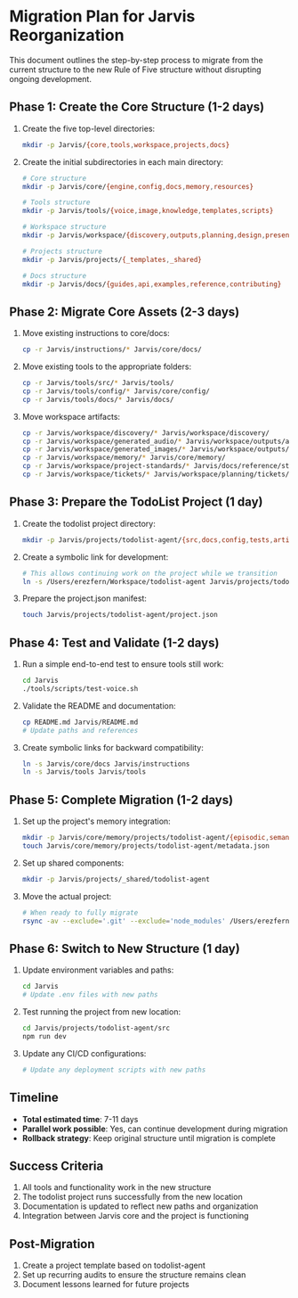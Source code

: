 # Migration Plan for Jarvis Reorganization

This document outlines the step-by-step process to migrate from the current structure to the new Rule of Five structure without disrupting ongoing development.

## Phase 1: Create the Core Structure (1-2 days)

1. Create the five top-level directories:
   ```bash
   mkdir -p Jarvis/{core,tools,workspace,projects,docs}
   ```

2. Create the initial subdirectories in each main directory:
   ```bash
   # Core structure
   mkdir -p Jarvis/core/{engine,config,docs,memory,resources}
   
   # Tools structure
   mkdir -p Jarvis/tools/{voice,image,knowledge,templates,scripts}
   
   # Workspace structure
   mkdir -p Jarvis/workspace/{discovery,outputs,planning,design,presentations}
   
   # Projects structure
   mkdir -p Jarvis/projects/{_templates,_shared}
   
   # Docs structure
   mkdir -p Jarvis/docs/{guides,api,examples,reference,contributing}
   ```

## Phase 2: Migrate Core Assets (2-3 days)

1. Move existing instructions to core/docs:
   ```bash
   cp -r Jarvis/instructions/* Jarvis/core/docs/
   ```

2. Move existing tools to the appropriate folders:
   ```bash
   cp -r Jarvis/tools/src/* Jarvis/tools/
   cp -r Jarvis/tools/config/* Jarvis/core/config/
   cp -r Jarvis/tools/docs/* Jarvis/docs/
   ```

3. Move workspace artifacts:
   ```bash
   cp -r Jarvis/workspace/discovery/* Jarvis/workspace/discovery/
   cp -r Jarvis/workspace/generated_audio/* Jarvis/workspace/outputs/audio/
   cp -r Jarvis/workspace/generated_images/* Jarvis/workspace/outputs/images/
   cp -r Jarvis/workspace/memory/* Jarvis/core/memory/
   cp -r Jarvis/workspace/project-standards/* Jarvis/docs/reference/standards/
   cp -r Jarvis/workspace/tickets/* Jarvis/workspace/planning/tickets/
   ```

## Phase 3: Prepare the TodoList Project (1 day)

1. Create the todolist project directory:
   ```bash
   mkdir -p Jarvis/projects/todolist-agent/{src,docs,config,tests,artifacts}
   ```

2. Create a symbolic link for development:
   ```bash
   # This allows continuing work on the project while we transition
   ln -s /Users/erezfern/Workspace/todolist-agent Jarvis/projects/todolist-agent/current
   ```

3. Prepare the project.json manifest:
   ```bash
   touch Jarvis/projects/todolist-agent/project.json
   ```

## Phase 4: Test and Validate (1-2 days)

1. Run a simple end-to-end test to ensure tools still work:
   ```bash
   cd Jarvis
   ./tools/scripts/test-voice.sh
   ```

2. Validate the README and documentation:
   ```bash
   cp README.md Jarvis/README.md
   # Update paths and references
   ```

3. Create symbolic links for backward compatibility:
   ```bash
   ln -s Jarvis/core/docs Jarvis/instructions
   ln -s Jarvis/tools Jarvis/tools
   ```

## Phase 5: Complete Migration (1-2 days)

1. Set up the project's memory integration:
   ```bash
   mkdir -p Jarvis/core/memory/projects/todolist-agent/{episodic,semantic}
   touch Jarvis/core/memory/projects/todolist-agent/metadata.json
   ```

2. Set up shared components:
   ```bash
   mkdir -p Jarvis/projects/_shared/todolist-agent
   ```

3. Move the actual project:
   ```bash
   # When ready to fully migrate
   rsync -av --exclude='.git' --exclude='node_modules' /Users/erezfern/Workspace/todolist-agent/ Jarvis/projects/todolist-agent/src/
   ```

## Phase 6: Switch to New Structure (1 day)

1. Update environment variables and paths:
   ```bash
   cd Jarvis
   # Update .env files with new paths
   ```

2. Test running the project from new location:
   ```bash
   cd Jarvis/projects/todolist-agent/src
   npm run dev
   ```

3. Update any CI/CD configurations:
   ```bash
   # Update any deployment scripts with new paths
   ```

## Timeline

- **Total estimated time**: 7-11 days
- **Parallel work possible**: Yes, can continue development during migration
- **Rollback strategy**: Keep original structure until migration is complete

## Success Criteria

1. All tools and functionality work in the new structure
2. The todolist project runs successfully from the new location
3. Documentation is updated to reflect new paths and organization
4. Integration between Jarvis core and the project is functioning

## Post-Migration

1. Create a project template based on todolist-agent
2. Set up recurring audits to ensure the structure remains clean
3. Document lessons learned for future projects 